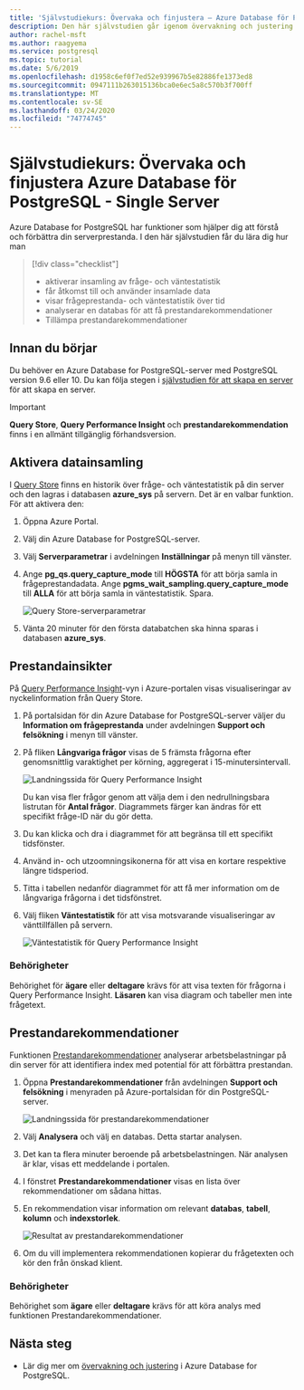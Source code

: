 ```yaml
---
title: 'Självstudiekurs: Övervaka och finjustera – Azure Database för PostgreSQL - Single Server'
description: Den här självstudien går igenom övervakning och justering i Azure Database för PostgreSQL - Single Server.
author: rachel-msft
ms.author: raagyema
ms.service: postgresql
ms.topic: tutorial
ms.date: 5/6/2019
ms.openlocfilehash: d1958c6ef0f7ed52e939967b5e82886fe1373ed8
ms.sourcegitcommit: 0947111b263015136bca0e6ec5a8c570b3f700ff
ms.translationtype: MT
ms.contentlocale: sv-SE
ms.lasthandoff: 03/24/2020
ms.locfileid: "74774745"
---
```

# <a name="tutorial-monitor-and-tune-azure-database-for-postgresql---single-server"></a>Självstudiekurs: Övervaka och finjustera Azure Database för PostgreSQL - Single Server

Azure Database for PostgreSQL har funktioner som hjälper dig att förstå och förbättra din serverprestanda. I den här självstudien får du lära dig hur man
> [!div class="checklist"]
> * aktiverar insamling av fråge- och väntestatistik
> * får åtkomst till och använder insamlade data
> * visar frågeprestanda- och väntestatistik över tid
> * analyserar en databas för att få prestandarekommendationer
> * Tillämpa prestandarekommendationer

## <a name="before-you-begin"></a>Innan du börjar
Du behöver en Azure Database for PostgreSQL-server med PostgreSQL version 9.6 eller 10. Du kan följa stegen i [självstudien för att skapa en server](tutorial-design-database-using-azure-portal.md) för att skapa en server.

> [!IMPORTANT]
> **Query Store**, **Query Performance Insight** och **prestandarekommendation** finns i en allmänt tillgänglig förhandsversion.

## <a name="enabling-data-collection"></a>Aktivera datainsamling
I [Query Store](concepts-query-store.md) finns en historik över fråge- och väntestatistik på din server och den lagras i databasen **azure_sys** på servern. Det är en valbar funktion. För att aktivera den:

1. Öppna Azure Portal.

2. Välj din Azure Database for PostgreSQL-server.

3. Välj **Serverparametrar** i avdelningen **Inställningar** på menyn till vänster.

4. Ange **pg_qs.query_capture_mode** till **HÖGSTA** för att börja samla in frågeprestandadata. Ange **pgms_wait_sampling.query_capture_mode** till **ALLA** för att börja samla in väntestatistik. Spara.
   
   ![Query Store-serverparametrar](./media/tutorial-performance-intelligence/query-store-parameters.png)

5. Vänta 20 minuter för den första databatchen ska hinna sparas i databasen **azure_sys**.


## <a name="performance-insights"></a>Prestandainsikter
På [Query Performance Insight](concepts-query-performance-insight.md)-vyn i Azure-portalen visas visualiseringar av nyckelinformation från Query Store. 

1. På portalsidan för din Azure Database for PostgreSQL-server väljer du **Information om frågeprestanda** under avdelningen **Support och felsökning** i menyn till vänster.

2. På fliken **Långvariga frågor** visas de 5 främsta frågorna efter genomsnittlig varaktighet per körning, aggregerat i 15-minutersintervall. 
   
   ![Landningssida för Query Performance Insight](./media/tutorial-performance-intelligence/query-performance-insight-landing-page.png)

   Du kan visa fler frågor genom att välja dem i den nedrullningsbara listrutan för **Antal frågor**. Diagrammets färger kan ändras för ett specifikt fråge-ID när du gör detta.

3. Du kan klicka och dra i diagrammet för att begränsa till ett specifikt tidsfönster.

4. Använd in- och utzoomningsikonerna för att visa en kortare respektive längre tidsperiod.

5. Titta i tabellen nedanför diagrammet för att få mer information om de långvariga frågorna i det tidsfönstret.

6. Välj fliken **Väntestatistik** för att visa motsvarande visualiseringar av vänttillfällen på servern.
   
   ![Väntestatistik för Query Performance Insight](./media/tutorial-performance-intelligence/query-performance-insight-wait-statistics.png)

### <a name="permissions"></a>Behörigheter
Behörighet för **ägare** eller **deltagare** krävs för att visa texten för frågorna i Query Performance Insight. **Läsaren** kan visa diagram och tabeller men inte frågetext.


## <a name="performance-recommendations"></a>Prestandarekommendationer
Funktionen [Prestandarekommendationer](concepts-performance-recommendations.md) analyserar arbetsbelastningar på din server för att identifiera index med potential för att förbättra prestandan.

1. Öppna **Prestandarekommendationer** från avdelningen **Support och felsökning** i menyraden på Azure-portalsidan för din PostgreSQL-server.
   
   ![Landningssida för prestandarekommendationer](./media/tutorial-performance-intelligence/performance-recommendations-landing-page.png)

2. Välj **Analysera** och välj en databas. Detta startar analysen.

3. Det kan ta flera minuter beroende på arbetsbelastningen. När analysen är klar, visas ett meddelande i portalen.

4. I fönstret **Prestandarekommendationer** visas en lista över rekommendationer om sådana hittas. 

5. En rekommendation visar information om relevant **databas**, **tabell**, **kolumn** och **indexstorlek**.

   ![Resultat av prestandarekommendationer](./media/tutorial-performance-intelligence/performance-recommendations-result.png)

6. Om du vill implementera rekommendationen kopierar du frågetexten och kör den från önskad klient.

### <a name="permissions"></a>Behörigheter
Behörighet som **ägare** eller **deltagare** krävs för att köra analys med funktionen Prestandarekommendationer.

## <a name="next-steps"></a>Nästa steg
- Lär dig mer om [övervakning och justering](concepts-monitoring.md) i Azure Database for PostgreSQL.